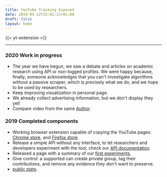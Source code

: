 ```yaml
---
title: YouTube Tracking Exposed
date: 2019-05-22T15:01:21+01:00
draft: false
layout: home
---
```


{{< yt-extension >}}

---

### 2020 Work in progress

* The year we have begun, we saw a debate and articles on academic research using API or non-logged profiles. We were happy because, finally, someone acknowledges that you can't investigate algorithms without a passive scraper, which is precisely what we do, and we hope to be used by researchers.
* Keep improving visualization in personal page.
* We already collect advertising information, but we don't display they yet!
* Compare video from the same [Author](/author).

### 2019 Completed components

* Working browser extension capable of copying the YouTube pages: [Chrome store,](https://chrome.google.com/webstore/detail/yttrex/kbbgjcgdcibilpahljnlejefcehbljnd) and [Firefox store](https://addons.mozilla.org/en-US/firefox/addon/yttrex/).
* Release a simple API without any interface, to let researchers and developers experiment with the tool, check our [API documentation](/api-documentation).
* Released a page with a summary of our [first experiments](/results),
* Give control: a supported can create private group, tag their contributions, and remove any evidence they don't want to preserve.
* [public stats](/impact).
